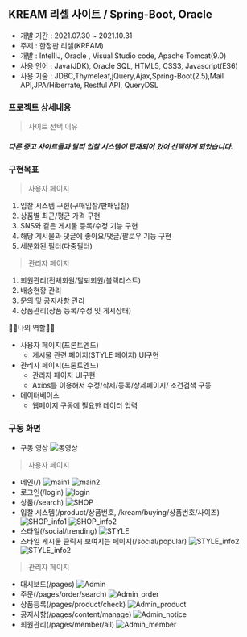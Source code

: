 ## KREAM 리셀 사이트 / Spring-Boot, Oracle
 * 개발 기간 : 2021.07.30 ~ 2021.10.31
 * 주제 : 한정판 리셀(KREAM)
 * 개발 : IntelliJ, Oracle , Visual Studio code, Apache Tomcat(9.0)
 * 사용 언어 : Java(JDK), Oracle SQL, HTML5, CSS3, Javascript(ES6)
 * 사용 기술 : JDBC,Thymeleaf,jQuery,Ajax,Spring-Boot(2.5),Mail API,JPA/Hiberrate, Restful API, QueryDSL

### 프로젝트 상세내용 ###
> 사이트 선택 이유 <br>
##### 다른 중고 사이트들과 달리 입찰 시스템이 탑재되어 있어 선택하게 되었습니다.

### 구현목표 ###
> 사용자 페이지
1. 입찰 시스템 구현(구매입찰/판매입찰)
2. 상품별 최근/평균 가격 구현
3. SNS와 같은 게시물 등록/수정 기능 구현
4. 해당 게시물과 댓글에 좋아요/댓글/팔로우 기능 구현
5. 세분화된 필터(다중필터)

>관리자 페이지
1. 회원관리(전체회원/탈퇴회원/블랙리스트)
2. 배송현황 관리
3. 문의 및 공지사항 관리
4. 상품관리(상품 등록/수정 및 게시상태)


🙋‍♂️나의 역할🙋‍♂️
- 사용자 페이지(프론트엔드)
    - 게시물 관련 페이지(STYLE 페이지) UI구현
- 관리자 페이지(프론트엔드)
    - 관리자 페이지 UI구현
    - Axios를 이용해서 수정/삭제/등록/상세페이지/ 조건검색 구동
- 데이터베이스
    - 웹페이지 구동에 필요한 데이터 입력
### 구동 화면 ###
* 구동 영상
![동영상](/capture_image/동영상.gif)
> 사용자 페이지
* 메인(/)
![main1](/capture_image/main1.png)
![main2](/capture_image/main2.png)
* 로그인(/login)
![login](/capture_image/login.png)
* 상품(/search)
![SHOP](/capture_image/shop.png)
* 입찰 시스템(/product/상품번호, /kream/buying/상품번호/사이즈)
![SHOP_info1](/capture_image/shop1.png)
![SHOP_info2](/capture_image/shop2.png)
* 스타일(/social/trending)
![STYLE](/capture_image/style.png) 
* 스타일 게시물 클릭시 보여지는 페이지(/social/popular)
![STYLE_info2](/capture_image/style_info2.png) 
![STYLE_info2](/capture_image/style_info1.png) 

> 관리자 페이지
* 대시보드(/pages)
![Admin](/capture_image/admin.png) 
* 주문(/pages/order/search)
![Admin_order](/capture_image/admin_order.png) 
* 상품등록(/pages/product/check)
![Admin_product](/capture_image/admin_product.png)
* 공지사항(/pages/content/manage)
![Admin_notice](/capture_image/admin_notice.png)
* 회원관리(/pages/member/all)
![Admin_member](/capture_image/admin_member.png)


